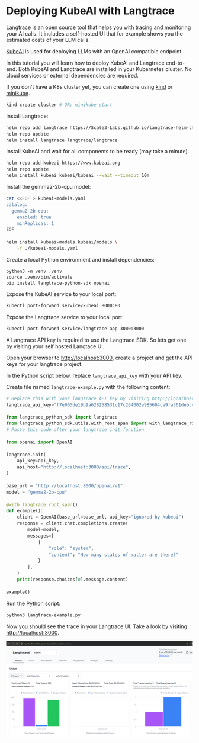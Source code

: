 # Deploying KubeAI with Langtrace

Langtrace is an open source tool that helps you with tracing and monitoring
your AI calls. It includes a self-hosted UI that for example shows you the
estimated costs of your LLM calls.

[KubeAI](https://github.com/substratusai/kubeai) is used for deploying LLMs with an OpenAI compatible endpoint.

In this tutorial you will learn how to deploy KubeAI and Langtrace end-to-end.
Both KubeAI and Langtrace are installed in your Kubernetes cluster.
No cloud services or external dependencies are required.

If you don't have a K8s cluster yet, you can create one using [kind](https://kind.sigs.k8s.io/) or [minikube](https://minikube.sigs.k8s.io/docs/).
```bash
kind create cluster # OR: minikube start
```

Install Langtrace:
```bash
helm repo add langtrace https://Scale3-Labs.github.io/langtrace-helm-chart
helm repo update
helm install langtrace langtrace/langtrace
```

Install KubeAI and wait for all components to be ready (may take a minute).
```bash
helm repo add kubeai https://www.kubeai.org
helm repo update
helm install kubeai kubeai/kubeai --wait --timeout 10m
```

Install the gemma2-2b-cpu model:

```bash
cat <<EOF > kubeai-models.yaml
catalog:
  gemma2-2b-cpu:
    enabled: true
    minReplicas: 1
EOF

helm install kubeai-models kubeai/models \
    -f ./kubeai-models.yaml
```


Create a local Python environment and install dependencies:
```
python3 -m venv .venv
source .venv/bin/activate
pip install langtrace-python-sdk openai
```

Expose the KubeAI service to your local port:
```bash
kubectl port-forward service/kubeai 8000:80
```

Expose the Langtrace service to your local port:
```bash
kubectl port-forward service/langtrace-app 3000:3000
```

A Langtrace API key is required to use the Langtrace SDK. So lets get one
by visiting your self hosted Langtace UI.

Open your browser to [http://localhost:3000](http://localhost:3000), create
a project and get the API keys for your langtrace project.

In the Python script below, replace `langtrace_api_key` with your API key.

Create file named `langtrace-example.py` with the following content:
```python
# Replace this with your langtrace API key by visiting http://localhost:3000
langtrace_api_key="f7e003de19b9a628258531c17c264002e985604ca9fa561debcc85c41f357b09"

from langtrace_python_sdk import langtrace
from langtrace_python_sdk.utils.with_root_span import with_langtrace_root_span
# Paste this code after your langtrace init function

from openai import OpenAI

langtrace.init(
    api_key=api_key,
    api_host="http://localhost:3000/api/trace",
)

base_url = "http://localhost:8000/openai/v1"
model = "gemma2-2b-cpu"

@with_langtrace_root_span()
def example():
    client = OpenAI(base_url=base_url, api_key="ignored-by-kubeai")
    response = client.chat.completions.create(
        model=model,
        messages=[
            {
                "role": "system",
                "content": "How many states of matter are there?"
            }
        ],
    )
    print(response.choices[0].message.content)

example()
```

Run the Python script:
```bash
python3 langtrace-example.py
```

Now you should see the trace in your Langtrace UI. Take a look by visiting
[http://localhost:3000](http://localhost:3000).

![Langtrace UI](../screenshots/langtrace.png)
